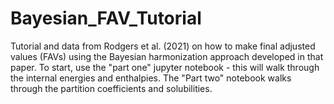 # Bayesian_FAV_Tutorial
Tutorial and data from Rodgers et al. (2021) on how to make final adjusted values (FAVs) using the Bayesian harmonization approach developed in that paper. 
To start, use the "part one" jupyter notebook - this will walk through the internal energies and enthalpies. 
The "Part two" notebook walks through the partition coefficients and solubilities. 

